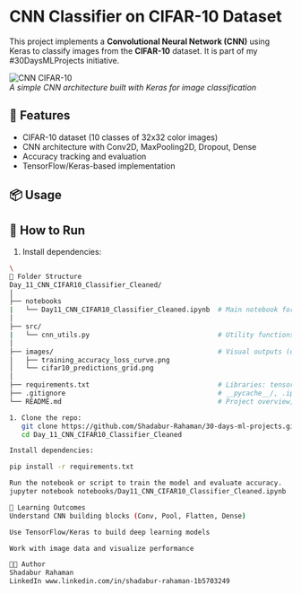 # CNN Classifier on CIFAR-10 Dataset

This project implements a **Convolutional Neural Network (CNN)** using Keras to classify images from the **CIFAR-10** dataset. It is part of my #30DaysMLProjects initiative.

![CNN CIFAR-10](images/cifar10_cnn_arch.png)  
*A simple CNN architecture built with Keras for image classification*

## 🚀 Features

- CIFAR-10 dataset (10 classes of 32x32 color images)
- CNN architecture with Conv2D, MaxPooling2D, Dropout, Dense
- Accuracy tracking and evaluation
- TensorFlow/Keras-based implementation

## 📦 Usage
## 🔧 How to Run
1. Install dependencies:
```bash
\
📁 Folder Structure
Day_11_CNN_CIFAR10_Classifier_Cleaned/
│
├── notebooks
|   └── Day11_CNN_CIFAR10_Classifier_Cleaned.ipynb  # Main notebook for CNN on CIFAR-10
│
├── src/                            
|   └── cnn_utils.py                                # Utility functions for preprocessing, model building
│
├── images/                                         # Visual outputs (optional)
│   ├── training_accuracy_loss_curve.png
│   └── cifar10_predictions_grid.png
│
├── requirements.txt                                # Libraries: tensorflow, matplotlib, seaborn, numpy
├── .gitignore                                      # __pycache__/, .ipynb_checkpoints/, etc.
└── README.md                                       # Project overview, setup, results, and learnings

1. Clone the repo:
   git clone https://github.com/Shadabur-Rahaman/30-days-ml-projects.git
   cd Day_11_CNN_CIFAR10_Classifier_Cleaned

Install dependencies:

pip install -r requirements.txt

Run the notebook or script to train the model and evaluate accuracy.
jupyter notebook notebooks/Day11_CNN_CIFAR10_Classifier_Cleaned.ipynb

🧠 Learning Outcomes
Understand CNN building blocks (Conv, Pool, Flatten, Dense)

Use TensorFlow/Keras to build deep learning models

Work with image data and visualize performance

👨‍💻 Author
Shadabur Rahaman
LinkedIn www.linkedin.com/in/shadabur-rahaman-1b5703249
